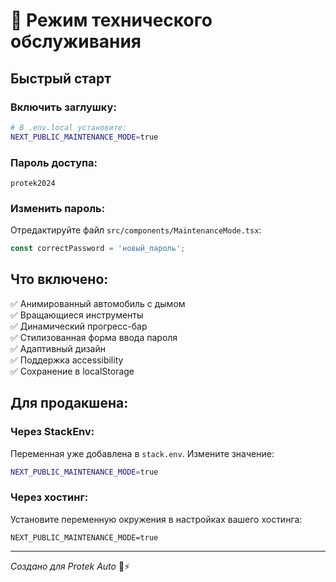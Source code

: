 # 🔧 Режим технического обслуживания

## Быстрый старт

### Включить заглушку:
```bash
# В .env.local установите:
NEXT_PUBLIC_MAINTENANCE_MODE=true
```

### Пароль доступа:
```
protek2024
```

### Изменить пароль:
Отредактируйте файл `src/components/MaintenanceMode.tsx`:
```typescript
const correctPassword = 'новый_пароль';
```

## Что включено:

✅ Анимированный автомобиль с дымом  
✅ Вращающиеся инструменты  
✅ Динамический прогресс-бар  
✅ Стилизованная форма ввода пароля  
✅ Адаптивный дизайн  
✅ Поддержка accessibility  
✅ Сохранение в localStorage  

## Для продакшена:

### Через StackEnv:
Переменная уже добавлена в `stack.env`. Измените значение:
```bash
NEXT_PUBLIC_MAINTENANCE_MODE=true
```

### Через хостинг:
Установите переменную окружения в настройках вашего хостинга:
```
NEXT_PUBLIC_MAINTENANCE_MODE=true
```

---
*Создано для Protek Auto* 🚗⚡